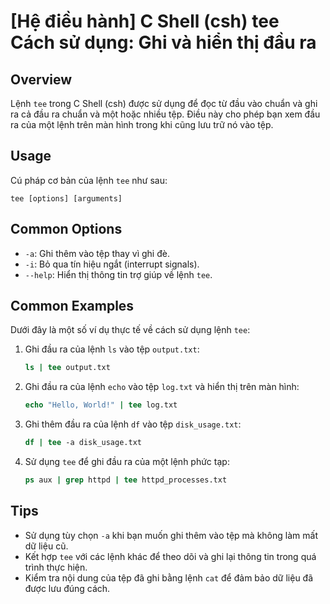 # [Hệ điều hành] C Shell (csh) tee Cách sử dụng: Ghi và hiển thị đầu ra

## Overview
Lệnh `tee` trong C Shell (csh) được sử dụng để đọc từ đầu vào chuẩn và ghi ra cả đầu ra chuẩn và một hoặc nhiều tệp. Điều này cho phép bạn xem đầu ra của một lệnh trên màn hình trong khi cũng lưu trữ nó vào tệp.

## Usage
Cú pháp cơ bản của lệnh `tee` như sau:
```
tee [options] [arguments]
```

## Common Options
- `-a`: Ghi thêm vào tệp thay vì ghi đè.
- `-i`: Bỏ qua tín hiệu ngắt (interrupt signals).
- `--help`: Hiển thị thông tin trợ giúp về lệnh `tee`.

## Common Examples
Dưới đây là một số ví dụ thực tế về cách sử dụng lệnh `tee`:

1. Ghi đầu ra của lệnh `ls` vào tệp `output.txt`:
   ```csh
   ls | tee output.txt
   ```

2. Ghi đầu ra của lệnh `echo` vào tệp `log.txt` và hiển thị trên màn hình:
   ```csh
   echo "Hello, World!" | tee log.txt
   ```

3. Ghi thêm đầu ra của lệnh `df` vào tệp `disk_usage.txt`:
   ```csh
   df | tee -a disk_usage.txt
   ```

4. Sử dụng `tee` để ghi đầu ra của một lệnh phức tạp:
   ```csh
   ps aux | grep httpd | tee httpd_processes.txt
   ```

## Tips
- Sử dụng tùy chọn `-a` khi bạn muốn ghi thêm vào tệp mà không làm mất dữ liệu cũ.
- Kết hợp `tee` với các lệnh khác để theo dõi và ghi lại thông tin trong quá trình thực hiện.
- Kiểm tra nội dung của tệp đã ghi bằng lệnh `cat` để đảm bảo dữ liệu đã được lưu đúng cách.